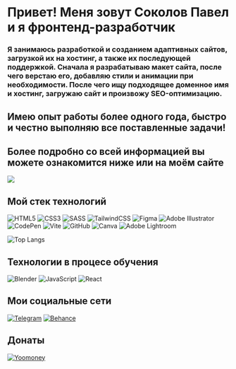 # Привет! Меня зовут Соколов Павел и я фронтенд-разработчик

### Я занимаюсь разработкой и созданием адаптивных сайтов, загрузкой их на хостинг, а также их последующей поддержкой. Сначала я разрабатываю макет сайта, после чего верстаю его, добавляю стили и анимации при необходимости. После чего ищу подходящее доменное имя и хостинг, загружаю сайт и произвожу SEO-оптимизацию.
## Имею опыт работы более одного года, быстро и честно выполняю все поставленные задачи!
## Более подробно со всей информацией вы можете ознакомится ниже или на моём сайте
[<img src="https://img.shields.io/badge/Sokolov Website-fff?style=for-the-badge&logo=&logoColor="/>](https://kms4u.github.io/Sokolov_Web/)

## Мой стек технологий

![HTML5](https://img.shields.io/badge/html5-%23E34F26.svg?style=for-the-badge&logo=html5&logoColor=white)
![CSS3](https://img.shields.io/badge/css3-%231572B6.svg?style=for-the-badge&logo=css3&logoColor=white)
![SASS](https://img.shields.io/badge/SASS-hotpink.svg?style=for-the-badge&logo=SASS&logoColor=white)
![TailwindCSS](https://img.shields.io/badge/tailwindcss-%2338B2AC.svg?style=for-the-badge&logo=tailwind-css&logoColor=white)
![Figma](https://img.shields.io/badge/figma-%23F24E1E.svg?style=for-the-badge&logo=figma&logoColor=white)
![Adobe Illustrator](https://img.shields.io/badge/adobe%20illustrator-%23FF9A00.svg?style=for-the-badge&logo=adobe%20illustrator&logoColor=white)
![CodePen](https://img.shields.io/badge/Codepen-000000?style=for-the-badge&logo=codepen&logoColor=white)
![Vite](https://img.shields.io/badge/vite-%23646CFF.svg?style=for-the-badge&logo=vite&logoColor=white)
![GitHub](https://img.shields.io/badge/github-%23121011.svg?style=for-the-badge&logo=github&logoColor=white)
![Canva](https://img.shields.io/badge/Canva-%2300C4CC.svg?style=for-the-badge&logo=Canva&logoColor=white)
![Adobe Lightroom](https://img.shields.io/badge/Adobe%20Lightroom-31A8FF.svg?style=for-the-badge&logo=Adobe%20Lightroom&logoColor=white)

![Top Langs](https://github-readme-stats.vercel.app/api/top-langs/?username=kms4u&langs_count=8&theme=dracula)

<!-- in progress -->
## Технологии в процесе обучения

![Blender](https://img.shields.io/badge/blender-%23F5792A.svg?style=for-the-badge&logo=blender&logoColor=white)
![JavaScript](https://img.shields.io/badge/javascript-%23323330.svg?style=for-the-badge&logo=javascript&logoColor=%23F7DF1E)
![React](https://img.shields.io/badge/react-%2320232a.svg?style=for-the-badge&logo=react&logoColor=%2361DAFB)
<!-- Social -->
## Мои социальные сети

[![Telegram](https://img.shields.io/badge/Telegram-2CA5E0?style=for-the-badge&logo=telegram&logoColor=white)](https://t.me/kms4uu)
[![Behance](https://img.shields.io/badge/Behance-1769ff?style=for-the-badge&logo=behance&logoColor=white)](https://www.behance.net/1ffd8cf9)

## Донаты
[![Yoomoney](https://img.shields.io/badge/-Yoomoney-7f2bfd?style=for-the-badge)](https://yoomoney.ru/to/4100118156568196)
